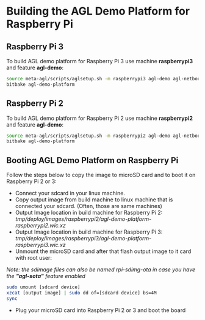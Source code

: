 # Building the AGL Demo Platform for Raspberry Pi

## Raspberry Pi 3

To build AGL demo platform for Raspberry Pi 3 use machine **raspberrypi3** and feature **agl-demo**:

```bash
source meta-agl/scripts/aglsetup.sh -m raspberrypi3 agl-demo agl-netboot agl-appfw-smack
bitbake agl-demo-platform
```

## Raspberry Pi 2

To build AGL demo platform for Raspberry Pi 2 use machine **raspberrypi2** and feature **agl-demo**:

```bash
source meta-agl/scripts/aglsetup.sh -m raspberrypi2 agl-demo agl-netboot agl-appfw-smack
bitbake agl-demo-platform
```

## Booting AGL Demo Platform on Raspberry Pi

Follow the steps below to copy the image to microSD card and to boot it on Raspberry Pi 2 or 3:

* Connect your sdcard in your linux machine.
* Copy output image from build machine to linux machine that is connected your sdcard. (Often, those are same machines)
* Output Image location in build machine for Raspberry Pi 2: *tmp/deploy/images/raspberrypi2/agl-demo-platform-raspberrypi2.wic.xz*
* Output Image location in build machine for Raspberry Pi 3: *tmp/deploy/images/raspberrypi3/agl-demo-platform-raspberrypi3.wic.xz*
* Unmount the microSD card and after that flash output image to it card with root user:

*Note: the sdimage files can also be named rpi-sdimg-ota in case you have the **"agl-sota"** feature enabled*

```bash
sudo umount [sdcard device]
xzcat [output image] | sudo dd of=[sdcard device] bs=4M
sync
```

* Plug your microSD card into Raspberry Pi 2 or 3 and boot the board
